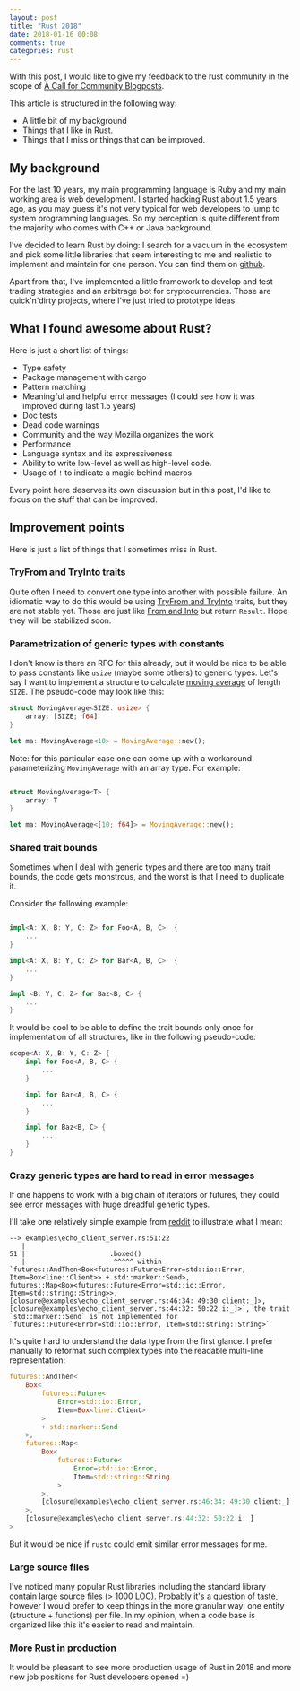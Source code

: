 ```yaml
---
layout: post
title: "Rust 2018"
date: 2018-01-16 00:08
comments: true
categories: rust
---
```


With this post, I would like to give my feedback to the rust community in the
scope of [A Call for Community Blogposts](https://blog.rust-lang.org/2018/01/03/new-years-rust-a-call-for-community-blogposts.html).

This article is structured in the following way:

* A little bit of my background
* Things that I like in Rust.
* Things that I miss or things that can be improved.

## My background

For the last 10 years, my main programming language is Ruby and my main working area is web development.
I started hacking Rust about 1.5 years ago, as you may guess it's not very typical for web developers
to jump to system programming languages. So my perception is quite different from the majority who comes
with C++ or Java background.

I've decided to learn Rust by doing: I search for a vacuum in the ecosystem and pick some little libraries
that seem interesting to me and realistic to implement and maintain for one person. You can find them
on [github](https://github.com/greyblake?utf8=%E2%9C%93&tab=repositories&q=&type=&language=rust).

Apart from that, I've implemented a little framework to develop and test trading strategies and
an arbitrage bot for cryptocurrencies. Those are quick'n'dirty projects, where I've just tried to prototype
ideas.

## What I found awesome about Rust?

Here is just a short list of things:

* Type safety
* Package management with cargo
* Pattern matching
* Meaningful and helpful error messages (I could see how it was improved during last 1.5 years)
* Doc tests
* Dead code warnings
* Community and the way Mozilla organizes the work
* Performance
* Language syntax and its expressiveness
* Ability to write low-level as well as high-level code.
* Usage of `!` to indicate a magic behind macros

Every point here deserves its own discussion but in this post, I'd like to focus on the
stuff that can be improved.


## Improvement points

Here is just a list of things that I sometimes miss in Rust.

### TryFrom and TryInto traits

Quite often I need to convert one type into another with possible failure. An idiomatic way to do this
would be using [TryFrom<T> and TryInto<T>](https://github.com/rust-lang/rust/issues/33417) traits,
but they are not stable yet. Those are just like
[From<T> and Into<T>](https://doc.rust-lang.org/std/convert/trait.Into.html) but return `Result`.
Hope they will be stabilized soon.

### Parametrization of generic types with constants

I don't know is there an RFC for this already, but it would be nice to be able to pass constants like `usize`
(maybe some others) to generic types.
Let's say I want to implement a structure to calculate [moving average](https://en.wikipedia.org/wiki/Moving_average) of
length `SIZE`. The pseudo-code may look like this:

```rust
struct MovingAverage<SIZE: usize> {
    array: [SIZE; f64]
}

let ma: MovingAverage<10> = MovingAverage::new();
```

Note: for this particular case one can come up with a workaround parameterizing `MovingAverage` with an array type.
For example:

```rust

struct MovingAverage<T> {
    array: T
}

let ma: MovingAverage<[10; f64]> = MovingAverage::new();
```


### Shared trait bounds

Sometimes when I deal with generic types and there are too many trait bounds, the code
gets monstrous, and the worst is that I need to duplicate it.

Consider the following example:


```rust

impl<A: X, B: Y, C: Z> for Foo<A, B, C>  {
    ...
}

impl<A: X, B: Y, C: Z> for Bar<A, B, C>  {
    ...
}

impl <B: Y, C: Z> for Baz<B, C> {
    ...
}
```

It would be cool to be able to define the trait bounds only once
for implementation of all structures, like in the following pseudo-code:

```rust
scope<A: X, B: Y, C: Z> {
    impl for Foo<A, B, C> {
        ...
    }

    impl for Bar<A, B, C> {
        ...
    }

    impl for Baz<B, C> {
        ...
    }
}
```

### Crazy generic types are hard to read in error messages

If one happens to work with a big chain of iterators or futures, they could see error messages with
huge dreadful generic types.

I'll take one relatively simple example from [reddit](https://www.reddit.com/r/rust/comments/5ovjwp/need_help_to_understand_futuretokio/) to
illustrate what I mean:

```
--> examples\echo_client_server.rs:51:22
   |
51 |                     .boxed()
   |                      ^^^^^ within `futures::AndThen<Box<futures::Future<Error=std::io::Error, Item=Box<line::Client>> + std::marker::Send>, futures::Map<Box<futures::Future<Error=std::io::Error, Item=std::string::String>>, [closure@examples\echo_client_server.rs:46:34: 49:30 client:_]>, [closure@examples\echo_client_server.rs:44:32: 50:22 i:_]>`, the trait `std::marker::Send` is not implemented for `futures::Future<Error=std::io::Error, Item=std::string::String>`
```

It's quite hard to understand the data type from the first glance.
I prefer manually to reformat such complex types into the readable multi-line representation:

```rust
futures::AndThen<
    Box<
        futures::Future<
            Error=std::io::Error,
            Item=Box<line::Client>
        >
        + std::marker::Send
    >,
    futures::Map<
        Box<
            futures::Future<
                Error=std::io::Error,
                Item=std::string::String
            >
        >,
        [closure@examples\echo_client_server.rs:46:34: 49:30 client:_]
    >,
    [closure@examples\echo_client_server.rs:44:32: 50:22 i:_]
>
```

But it would be nice if `rustc` could emit similar error messages for me.

### Large source files

I've noticed many popular Rust libraries including the standard library contain large source files (> 1000 LOC).
Probably it's a question of taste, however I would prefer to keep things in the more granular way: one
entity (structure + functions) per file. In my opinion, when a code base is organized like this it's easier to
read and maintain.

### More Rust in production

It would be pleasant to see more production usage of Rust in 2018 and more
new job positions for Rust developers opened =)
